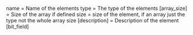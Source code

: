 name = Name of the elements
type = The type of the elements
[array_size] = Size of the array if defined
size = size of the element, if an array just the type not the whole array size
[description] = Description of the element
[bit_field]
